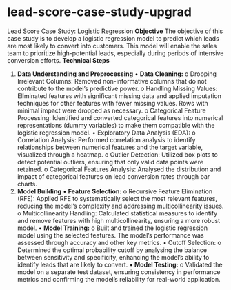 # lead-score-case-study-upgrad
Lead Score Case Study: Logistic Regression
**Objective**
The objective of this case study is to develop a logistic regression model to predict which leads are most likely to convert into customers. This model will enable the sales team to prioritize high-potential leads, especially during periods of intensive conversion efforts.
**Technical Steps**
1. ****Data Understanding and Preprocessing****
•	**Data Cleaning:**
o	Dropping Irrelevant Columns: Removed non-informative columns that do not contribute to the model’s predictive power.
o	Handling Missing Values: Eliminated features with significant missing data and applied imputation techniques for other features with fewer missing values. Rows with minimal impact were dropped as necessary.
o	Categorical Feature Processing: Identified and converted categorical features into numerical representations (dummy variables) to make them compatible with the logistic regression model.
•	Exploratory Data Analysis (EDA):
o	Correlation Analysis: Performed correlation analysis to identify relationships between numerical features and the target variable, visualized through a heatmap.
o	Outlier Detection: Utilized box plots to detect potential outliers, ensuring that only valid data points were retained.
o	Categorical Features Analysis: Analysed the distribution and impact of categorical features on lead conversion rates through bar charts.
2. ****Model Building****
•	**Feature Selection:**
o	Recursive Feature Elimination (RFE): Applied RFE to systematically select the most relevant features, reducing the model’s complexity and addressing multicollinearity issues.
o	Multicollinearity Handling: Calculated statistical measures to identify and remove features with high multicollinearity, ensuring a more robust model.
•	**Model Training:**
o	Built and trained the logistic regression model using the selected features. The model’s performance was assessed through accuracy and other key metrics.
•	Cutoff Selection:
o	Determined the optimal probability cutoff by analysing the balance between sensitivity and specificity, enhancing the model’s ability to identify leads that are likely to convert.
•	**Model Testing:**
o	Validated the model on a separate test dataset, ensuring consistency in performance metrics and confirming the model’s reliability for real-world application.

